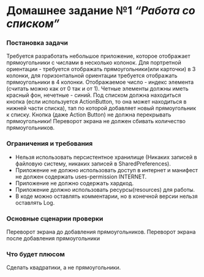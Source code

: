 <h1>Домашнее задание №1 <i>“Работа со списком”</i> </h1>
<h3>Постановка задачи</h3>
Требуется разработать небольшое приложение, которое отображает прямоугольники с числами в несколько колонок. Для портретной ориентации - требуется отображать прямоугольники(или карточки) в 3 колонки, для горизонтальной ориентации требуется отображать прямоугольники в 4 колонки. Отображаемое число - индекс элемента (считать можно как от 0 так и от 1). Четные элементы должны иметь красный фон, нечетные - синий.
Под списком должна находиться кнопка (если используется ActionButton, то она может находиться в нижней части списка), тап по которой добавляет новый прямоугольник к списку. Кнопка (даже Action Button) не должна перекрывать прямоугольники!
Переворот экрана не должен сбивать количество прямоугольников.
<h3>Ограничения и требования</h3>
<ul><li>Нельзя использовать персистентное хранилище (Никаких записей в файловую систему, никаких записей в SharedPreferences).</li>
<li>Приложение не должно использовать доступ в интернет и манифест не должен содержать uses-permission INTERNET.</li>
<li>Приложение не должно содержать хардкод.</li>
<li>Приложение должно использовать ресурсы(resources) для работы.</li>
<li>В коде можно оставлять комментарии, но в конечной версии нельзя оставлять Log.</li></ul>
<h3>Основные сценарии проверки</h3>
Переворот экрана до добавления прямоугольников. Переворот экрана после добавления прямоугольники
<h3>Что будет плюсом</h3>
Сделать квадратики, а не прямоугольники.

